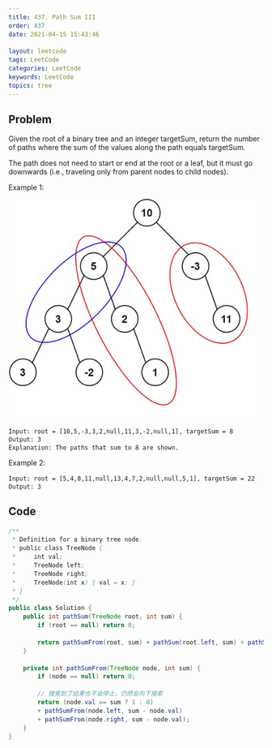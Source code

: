 ```yaml
---
title: 437. Path Sum III
order: 437
date: 2021-04-15 15:43:46

layout: leetcode
tags: LeetCode
categories: LeetCode
keywords: LeetCode
topics: tree
---
```


## Problem

Given the root of a binary tree and an integer targetSum, return the number of paths where the sum of the values along the path equals targetSum.

The path does not need to start or end at the root or a leaf, but it must go downwards (i.e., traveling only from parent nodes to child nodes).

Example 1:

![image tooltip here](./assets/437.jpeg)

```
Input: root = [10,5,-3,3,2,null,11,3,-2,null,1], targetSum = 8
Output: 3
Explanation: The paths that sum to 8 are shown.
```

Example 2:

```
Input: root = [5,4,8,11,null,13,4,7,2,null,null,5,1], targetSum = 22
Output: 3
```

## Code

```java
/**
 * Definition for a binary tree node.
 * public class TreeNode {
 *     int val;
 *     TreeNode left;
 *     TreeNode right;
 *     TreeNode(int x) { val = x; }
 * }
 */
public class Solution {
    public int pathSum(TreeNode root, int sum) {
        if (root == null) return 0;

        return pathSumFrom(root, sum) + pathSum(root.left, sum) + pathSum(root.right, sum);
    }

    private int pathSumFrom(TreeNode node, int sum) {
        if (node == null) return 0;

        // 搜索到了结果也不会停止，仍然会向下搜索
        return (node.val == sum ? 1 : 0)
        + pathSumFrom(node.left, sum - node.val)
        + pathSumFrom(node.right, sum - node.val);
    }
}
```
